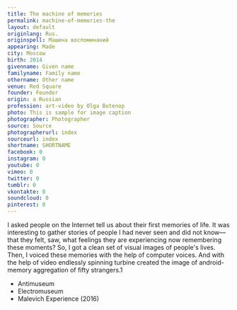 ```yaml
---
title: The machine of memories
permalink: machine-of-memories-the
layout: default
originlang: Rus.
originspell: Машина воспоминаний
appearing: Made
city: Moscow
birth: 2014
givenname: Given name
familyname: Family name
othername: Other name
venue: Red Square
founder: Founder
origin: a Russian
profession: art-video by Olga Butenop
photo: This is sample for image caption
photographer: Photographer
source: Source
photographerurl: index
sourceurl: index
shortname: SHORTNAME
facebook: 0
instagram: 0
youtube: 0
vimeo: 0
twitter: 0
tumblr: 0
vkontakte: 0
soundcloud: 0
pinterest: 0
---
```



I asked people on the Internet tell us about their first memories of life. It was interesting to gather stories of people I had never seen and did not know—that they felt, saw, what feelings they are experiencing now remembering these moments? So, I got a clean set of visual images of people's lives. Then, I voiced these memories with the help of computer voices. And with the help of video endlessly spinning turbine created the image of android-memory aggregation of fifty strangers.1

+ Antimuseum
+ Electromuseum
+ Malevich Experience (2016)
